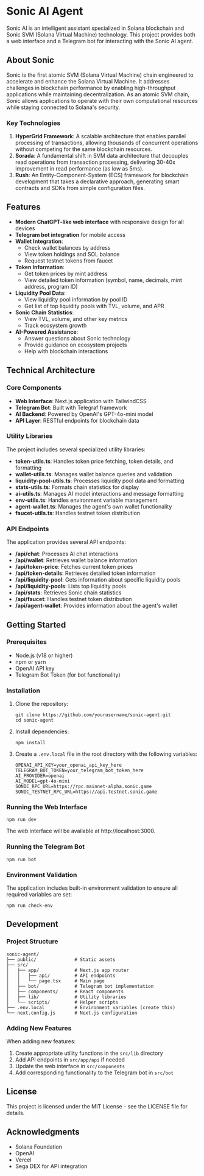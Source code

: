 # Sonic AI Agent

Sonic AI is an intelligent assistant specialized in Solana blockchain and Sonic SVM (Solana Virtual Machine) technology. This project provides both a web interface and a Telegram bot for interacting with the Sonic AI agent.

## About Sonic

Sonic is the first atomic SVM (Solana Virtual Machine) chain engineered to accelerate and enhance the Solana Virtual Machine. It addresses challenges in blockchain performance by enabling high-throughput applications while maintaining decentralization. As an atomic SVM chain, Sonic allows applications to operate with their own computational resources while staying connected to Solana's security.

### Key Technologies

1. **HyperGrid Framework**: A scalable architecture that enables parallel processing of transactions, allowing thousands of concurrent operations without competing for the same blockchain resources.
2. **Sorada**: A fundamental shift in SVM data architecture that decouples read operations from transaction processing, delivering 30-40x improvement in read performance (as low as 5ms).
3. **Rush**: An Entity-Component-System (ECS) framework for blockchain development that takes a declarative approach, generating smart contracts and SDKs from simple configuration files.

## Features

- **Modern ChatGPT-like web interface** with responsive design for all devices
- **Telegram bot integration** for mobile access
- **Wallet Integration**:
  - Check wallet balances by address
  - View token holdings and SOL balance
  - Request testnet tokens from faucet
- **Token Information**:
  - Get token prices by mint address
  - View detailed token information (symbol, name, decimals, mint address, program ID)
- **Liquidity Pool Data**:
  - View liquidity pool information by pool ID
  - Get list of top liquidity pools with TVL, volume, and APR
- **Sonic Chain Statistics**:
  - View TVL, volume, and other key metrics
  - Track ecosystem growth
- **AI-Powered Assistance**:
  - Answer questions about Sonic technology
  - Provide guidance on ecosystem projects
  - Help with blockchain interactions

## Technical Architecture

### Core Components

- **Web Interface**: Next.js application with TailwindCSS
- **Telegram Bot**: Built with Telegraf framework
- **AI Backend**: Powered by OpenAI's GPT-4o-mini model
- **API Layer**: RESTful endpoints for blockchain data

### Utility Libraries

The project includes several specialized utility libraries:

- **token-utils.ts**: Handles token price fetching, token details, and formatting
- **wallet-utils.ts**: Manages wallet balance queries and validation
- **liquidity-pool-utils.ts**: Processes liquidity pool data and formatting
- **stats-utils.ts**: Formats chain statistics for display
- **ai-utils.ts**: Manages AI model interactions and message formatting
- **env-utils.ts**: Handles environment variable management
- **agent-wallet.ts**: Manages the agent's own wallet functionality
- **faucet-utils.ts**: Handles testnet token distribution

### API Endpoints

The application provides several API endpoints:

- **/api/chat**: Processes AI chat interactions
- **/api/wallet**: Retrieves wallet balance information
- **/api/token-price**: Fetches current token prices
- **/api/token-details**: Retrieves detailed token information
- **/api/liquidity-pool**: Gets information about specific liquidity pools
- **/api/liquidity-pools**: Lists top liquidity pools
- **/api/stats**: Retrieves Sonic chain statistics
- **/api/faucet**: Handles testnet token distribution
- **/api/agent-wallet**: Provides information about the agent's wallet

## Getting Started

### Prerequisites

- Node.js (v18 or higher)
- npm or yarn
- OpenAI API key
- Telegram Bot Token (for bot functionality)

### Installation

1. Clone the repository:
   ```
   git clone https://github.com/yourusername/sonic-agent.git
   cd sonic-agent
   ```

2. Install dependencies:
   ```
   npm install
   ```

3. Create a `.env.local` file in the root directory with the following variables:
   ```
   OPENAI_API_KEY=your_openai_api_key_here
   TELEGRAM_BOT_TOKEN=your_telegram_bot_token_here
   AI_PROVIDER=openai
   AI_MODEL=gpt-4o-mini
   SONIC_RPC_URL=https://rpc.mainnet-alpha.sonic.game
   SONIC_TESTNET_RPC_URL=https://api.testnet.sonic.game
   ```

### Running the Web Interface

```
npm run dev
```

The web interface will be available at http://localhost:3000.

### Running the Telegram Bot

```
npm run bot
```

### Environment Validation

The application includes built-in environment validation to ensure all required variables are set:

```
npm run check-env
```

## Development

### Project Structure

```
sonic-agent/
├── public/              # Static assets
├── src/
│   ├── app/             # Next.js app router
│   │   ├── api/         # API endpoints
│   │   └── page.tsx     # Main page
│   ├── bot/             # Telegram bot implementation
│   ├── components/      # React components
│   ├── lib/             # Utility libraries
│   └── scripts/         # Helper scripts
├── .env.local           # Environment variables (create this)
└── next.config.js       # Next.js configuration
```

### Adding New Features

When adding new features:

1. Create appropriate utility functions in the `src/lib` directory
2. Add API endpoints in `src/app/api` if needed
3. Update the web interface in `src/components`
4. Add corresponding functionality to the Telegram bot in `src/bot`

## License

This project is licensed under the MIT License - see the LICENSE file for details.

## Acknowledgments

- Solana Foundation
- OpenAI
- Vercel
- Sega DEX for API integration
